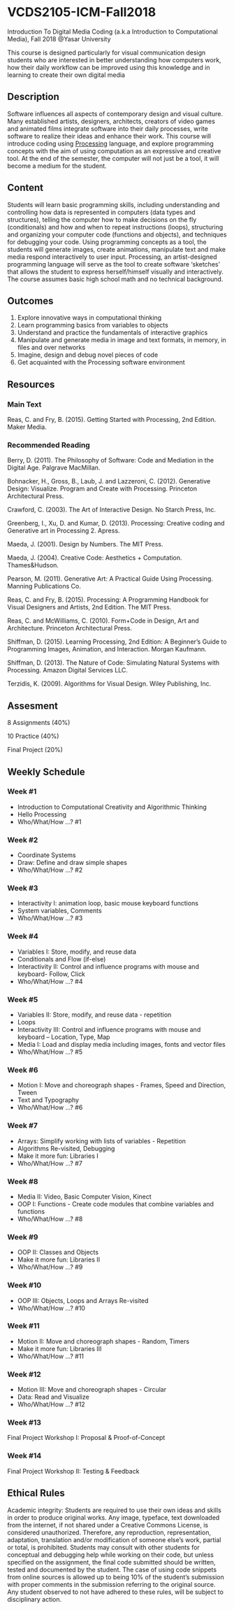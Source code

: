 # VCDS2105-ICM-Fall2018
Introduction To Digital Media Coding (a.k.a Introduction to Computational Media), Fall 2018 @Yasar University

This course is designed particularly for visual communication design students who are interested in better understanding how computers work, how their daily workflow can be improved using this knowledge and in learning to create their own digital media

## Description
Software influences all aspects of contemporary design and visual culture. Many established artists, designers, architects, creators of video games and animated films integrate software into their daily processes, write software to realize their ideas and enhance their work. This course will introduce coding using [Processing](https://processing.org) language, and explore programming concepts with the aim of using computation as an expressive and creative tool. At the end of the semester, the computer will not just be a tool, it will become a medium for the student. 

## Content
Students will learn basic programming skills, including understanding and controlling how data is represented in computers (data types and structures), telling the computer how to make decisions on the fly (conditionals) and how and when to repeat instructions (loops), structuring and organizing your computer code (functions and objects), and techniques for debugging your code. Using programming concepts as a tool, the students will generate images, create animations, manipulate text and make media respond interactively to user input. 
Processing, an artist-designed programming language will serve as the tool to create software ‘sketches’ that allows the student to express herself/himself visually and interactively. 
The course assumes basic high school math and no technical background.

## Outcomes
1.	Explore innovative ways in computational thinking
2.	Learn programming basics from variables to objects
3.	Understand and practice the fundamentals of interactive graphics
4.	Manipulate and generate media in image and text formats, in memory, in files and over networks
5.	Imagine, design and debug novel pieces of code
6.  Get acquainted with the Processing software environment

## Resources
### Main Text
Reas, C. and Fry, B. (2015). Getting Started with Processing, 2nd Edition. Maker Media. 

### Recommended Reading
Berry, D. (2011). The Philosophy of Software: Code and Mediation in the Digital Age. Palgrave MacMillan.

Bohnacker, H., Gross, B., Laub, J. and Lazzeroni, C. (2012). Generative Design: Visualize. Program and Create with Processing. Princeton Architectural Press.

Crawford, C. (2003). The Art of Interactive Design. No Starch Press, Inc.

Greenberg, I., Xu, D. and Kumar, D. (2013). Processing: Creative coding and Generative art in Processing 2. Apress. 

Maeda, J. (2001). Design by Numbers. The MIT Press.

Maeda, J. (2004). Creative Code: Aesthetics + Computation. Thames&Hudson. 

Pearson, M. (2011). Generative Art: A Practical Guide Using Processing. Manning Publications Co.

Reas, C. and Fry, B. (2015). Processing: A Programming Handbook for Visual Designers and Artists, 2nd Edition. The MIT Press.

Reas, C. and McWilliams, C. (2010). Form+Code in Design, Art and Architecture. Princeton Architectural Press.

Shiffman, D. (2015). Learning Processing, 2nd Edition: A Beginner’s Guide to Programming Images, Animation, and Interaction. Morgan Kaufmann.

Shiffman, D. (2013). The Nature of Code: Simulating Natural Systems with Processing. Amazon Digital Services LLC.

Terzidis, K. (2009). Algorithms for Visual Design. Wiley Publishing, Inc.


## Assesment
8 Assignments (40%)

10 Practice (40%)

Final Project (20%)


## Weekly Schedule
### Week #1 
- Introduction to Computational Creativity and Algorithmic Thinking
- Hello Processing
- Who/What/How …? #1

### Week #2 
- Coordinate Systems 
- Draw: Define and draw simple shapes
- Who/What/How …? #2

### Week #3 
- Interactivity I: animation loop, basic mouse keyboard functions 
- System variables, Comments 
- Who/What/How …? #3

### Week #4 
- Variables I: Store, modify, and reuse data
- Conditionals and Flow (if-else)
- Interactivity II: Control and influence programs with mouse and keyboard- Follow, Click
- Who/What/How …? #4

### Week #5
- Variables II: Store, modify, and reuse data - repetition 
- Loops
- Interactivity III: Control and influence programs with mouse and keyboard – Location, Type, Map 
- Media I: Load and display media including images, fonts and vector files 
- Who/What/How …? #5

### Week #6
- Motion I: Move and choreograph shapes - Frames, Speed and Direction, Tween
- Text and Typography 
- Who/What/How …? #6

### Week #7
- Arrays: Simplify working with lists of variables - Repetition 
- Algorithms Re-visited, Debugging
- Make it more fun: Libraries I 
- Who/What/How …? #7

### Week #8
- Media II: Video, Basic Computer Vision, Kinect
- OOP I: Functions - Create code modules that combine variables and functions
- Who/What/How …? #8

### Week #9 
- OOP II: Classes and Objects
- Make it more fun: Libraries II
- Who/What/How …? #9

### Week #10
- OOP III: Objects, Loops and Arrays Re-visited
- Who/What/How …? #10

### Week #11
- Motion II: Move and choreograph shapes - Random, Timers
- Make it more fun: Libraries III 
- Who/What/How …? #11

### Week #12
- Motion III: Move and choreograph shapes - Circular 
- Data: Read and Visualize
- Who/What/How …? #12

### Week #13
Final Project Workshop I: Proposal & Proof-of-Concept

### Week #14
Final Project Workshop II: Testing & Feedback


## Ethical Rules
Academic integrity: Students are required to use their own ideas and skills in order to produce original works. Any image, typeface, text downloaded from the internet, if not shared under a Creative Commons License, is considered
unauthorized. Therefore, any reproduction, representation, adaptation, translation and/or modification of someone
else’s work, partial or total, is prohibited. Students may consult with other students for conceptual and debugging help while working on their code, but unless specified on the assignment, the final code submitted should be written, tested and documented by the student. The case of using code snippets from online sources is allowed up to being 10% of the student’s submission with proper comments in the submission referring to the original source. Any student observed to not have adhered to these rules, will be subject to disciplinary action.

